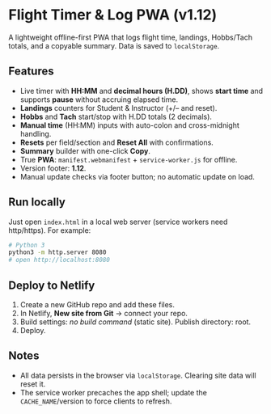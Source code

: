 # Flight Timer & Log PWA (v1.12)

A lightweight offline-first PWA that logs flight time, landings, Hobbs/Tach totals, and a copyable summary. Data is saved to `localStorage`.

## Features
- Live timer with **HH:MM** and **decimal hours (H.DD)**, shows **start time** and supports **pause** without accruing elapsed time.
- **Landings** counters for Student & Instructor (+/– and reset).
- **Hobbs** and **Tach** start/stop with H.DD totals (2 decimals).
- **Manual time** (HH:MM) inputs with auto-colon and cross-midnight handling.
- **Resets** per field/section and **Reset All** with confirmations.
- **Summary** builder with one-click **Copy**.
- True **PWA**: `manifest.webmanifest` + `service-worker.js` for offline.
- Version footer: **1.12**.
- Manual update checks via footer button; no automatic update on load.

## Run locally
Just open `index.html` in a local web server (service workers need http/https). For example:

```bash
# Python 3
python3 -m http.server 8080
# open http://localhost:8080
```

## Deploy to Netlify
1. Create a new GitHub repo and add these files.
2. In Netlify, **New site from Git** → connect your repo.
3. Build settings: _no build command_ (static site). Publish directory: root.
4. Deploy.

## Notes
- All data persists in the browser via `localStorage`. Clearing site data will reset it.
- The service worker precaches the app shell; update the `CACHE_NAME`/version to force clients to refresh.
